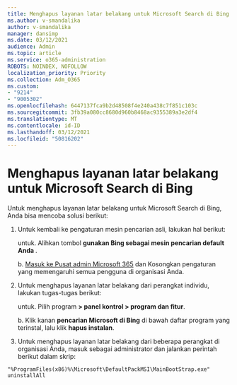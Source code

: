 ```yaml
---
title: Menghapus layanan latar belakang untuk Microsoft Search di Bing
ms.author: v-smandalika
author: v-smandalika
manager: dansimp
ms.date: 03/12/2021
audience: Admin
ms.topic: article
ms.service: o365-administration
ROBOTS: NOINDEX, NOFOLLOW
localization_priority: Priority
ms.collection: Adm_O365
ms.custom:
- "9214"
- "9005302"
ms.openlocfilehash: 6447137fca9b2d48508f4e240a438c7f851c103c
ms.sourcegitcommit: 3fb39a080cc8680d960b8468ac9355389a3e2df4
ms.translationtype: MT
ms.contentlocale: id-ID
ms.lasthandoff: 03/12/2021
ms.locfileid: "50816202"
---
```

# <a name="remove-the-background-service-for-microsoft-search-in-bing"></a>Menghapus layanan latar belakang untuk Microsoft Search di Bing

Untuk menghapus layanan latar belakang untuk Microsoft Search di Bing, Anda bisa mencoba solusi berikut:

1. Untuk kembali ke pengaturan mesin pencarian asli, lakukan hal berikut:

    untuk. Alihkan tombol **gunakan Bing sebagai mesin pencarian default Anda [](https://docs.microsoft.com/deployoffice/microsoft-search-bing#change-whether-bing-is-the-default-search-engine-for-google-chrome)**.

    b. [Masuk ke Pusat admin Microsoft 365](https://docs.microsoft.com/deployoffice/microsoft-search-bing#configure-the-setting-in-the-microsoft-365-admin-center-to-allow-the-extension-to-be-installed) dan Kosongkan pengaturan yang memengaruhi semua pengguna di organisasi Anda.

2. Untuk menghapus layanan latar belakang dari perangkat individu, lakukan tugas-tugas berikut:

    untuk. Pilih program **> panel kontrol > program dan fitur**.

    b. Klik kanan **pencarian Microsoft di Bing** di bawah daftar program yang terinstal, lalu klik **hapus instalan**.

3. Untuk menghapus layanan latar belakang dari beberapa perangkat di organisasi Anda, masuk sebagai administrator dan jalankan perintah berikut dalam skrip: 

`"%ProgramFiles(x86)%\Microsoft\DefaultPackMSI\MainBootStrap.exe" uninstallAll`
